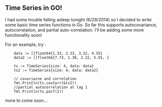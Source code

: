 ## Time Series in GO!
I had some trouble falling asleep tonight (6/29/2014) so I decided to write some basic time series functions in Go. So far this supports autocovariance, autocorrelation, and partial auto-correlation. I'll be adding some more functionality soon!

For an example, try :
```
	data := []float64{1.33, 2.33, 3.22, 4.55}
	data2 := []float64{7.73, 1.38, 2.22, 5.55, }

	ts := TimeSeries{size: 4, data: data}
	ts2 := TimeSeries{size: 4, data: data2}

	// covariacne and correlation
	fmt.Println(ts.covCorr(&ts2))
	//partial autocorrelation at lag 1
	fmt.Println(ts.pacf(1))
```

more to come soon...
